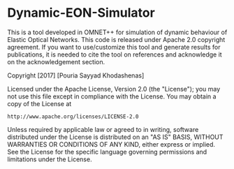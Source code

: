 # Dynamic-EON-Simulator

This is a tool developed in OMNET++ for simulation of dynamic behaviour of Elastic Optical Networks. 
This code is released under Apache 2.0 copyright agreement. If you want to use/customize this tool and generate results for publications, it is needed to cite the tool on references and acknowledge it on the acknowledgement section.   

Copyright [2017] [Pouria Sayyad Khodashenas]

Licensed under the Apache License, Version 2.0 (the "License");
you may not use this file except in compliance with the License.
You may obtain a copy of the License at

    http://www.apache.org/licenses/LICENSE-2.0

Unless required by applicable law or agreed to in writing, software
distributed under the License is distributed on an "AS IS" BASIS,
WITHOUT WARRANTIES OR CONDITIONS OF ANY KIND, either express or implied.
See the License for the specific language governing permissions and
limitations under the License.
